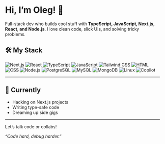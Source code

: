 # Hi, I’m Oleg! 👋

Full-stack dev who builds cool stuff with **TypeScript, JavaScript, Next.js, React, and Node.js**. 
I love clean code, slick UIs, and solving tricky problems.

## 🛠️ My Stack
![Next.js](https://img.shields.io/badge/-Next.js-ffffff?logo=next.js&logoColor=black&style=for-the-badge) ![React](https://img.shields.io/badge/-React-0096d6?logo=react&logoColor=white&style=for-the-badge) ![TypeScript](https://img.shields.io/badge/-TypeScript-3178C6?logo=typescript&logoColor=white&style=for-the-badge) ![JavaScript](https://img.shields.io/badge/-JavaScript-F7DF1E?logo=javascript&logoColor=black&style=for-the-badge) ![Tailwind CSS](https://img.shields.io/badge/-Tailwind_CSS-38B2AC?logo=tailwind-css&logoColor=white&style=for-the-badge) ![HTML](https://img.shields.io/badge/-HTML-E34F26?logo=html5&logoColor=white&style=for-the-badge) ![CSS](https://img.shields.io/badge/-CSS-1572B6?logo=css3&logoColor=white&style=for-the-badge) ![Node.js](https://img.shields.io/badge/-Node.js-339933?logo=node.js&logoColor=white&style=for-the-badge) ![PostgreSQL](https://img.shields.io/badge/-PostgreSQL-336791?logo=postgresql&logoColor=white&style=for-the-badge) ![MySQL](https://img.shields.io/badge/-MySQL-4479A1?logo=mysql&logoColor=white&style=for-the-badge) ![MongoDB](https://img.shields.io/badge/-MongoDB-47A248?logo=mongodb&logoColor=white&style=for-the-badge) ![Linux](https://img.shields.io/badge/-Linux-FCC624?logo=linux&logoColor=black&style=for-the-badge) ![Copilot](https://img.shields.io/badge/-Copilot-ffffff?logo=githubcopilot&logoColor=black&style=for-the-badge)


---

## 🌟 Currently
- Hacking on Next.js projects  
- Writing type-safe code  
- Dreaming up side gigs  

---

<!-- ## 📬 Connect -->
<!-- - [LinkedIn](https://www.linkedin.com/in/your-linkedin) -->  
<!-- - [Twitter/X](https://twitter.com/your-twitter) -->  
<!-- - [Email](mailto:your-email@example.com) -->  

Let’s talk code or collabs!

*“Code hard, debug harder.”*
